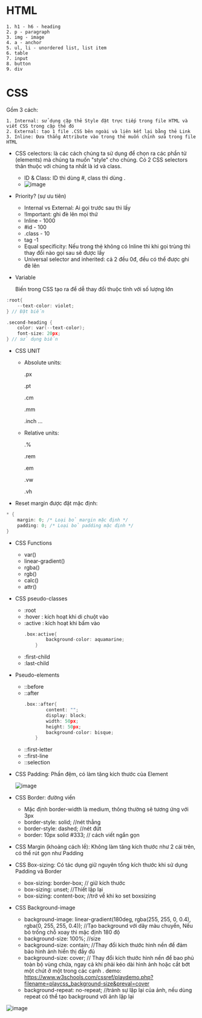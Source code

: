 
# HTML
    1. h1 - h6 - heading
    2. p - paragraph
    3. img - image
    4. a - anchor
    5. ul, li - unordered list, list item
    6. table
    7. input
    8. button
    9. div  

# CSS

Gồm 3 cách: 

    1. Internal: sử dụng cặp thẻ Style đặt trực tiếp trong file HTML và viết CSS trong cặp thẻ đó
    2. External: tạo 1 file .CSS bên ngoài và liên kết lại bằng thẻ Link
    3. Inline: Đưa thẳng Attribute vào trong thẻ muốn chỉnh sửa trong file HTML

- CSS celectors: là các cách chúng ta sử dụng để chọn ra các phần tử (elements) mà chúng ta muốn "style" cho chúng. Có 2 CSS selectors thân thuộc với chúng ta nhất là id và class.
  + ID & Class: ID thì dùng #, class thì dùng .
  + ![image](https://github.com/Mefuuuu/HTML-CSS/assets/133778142/6a688877-16ba-4a08-be54-3f681c579109)
 
- Priority? (sự ưu tiên)
  + Internal vs External: Ai gọi trước sau thì lấy
  + !Important: ghi đè lên mọi thứ
  + Inline - 1000
  + #id - 100
  + .class - 10
  + tag -1
  + Equal specificity: Nếu trong thẻ không có Inline thì khi gọi trùng thì thay đổi nào gọi sau sẽ được lấy
  + Universal selector and inherited: cả 2 đều 0đ, đều có thể được ghi đè lên

- Variable

  Biến trong CSS tạo ra để dễ thay đổi thuộc tính với số lượng lớn
  
```c
:root{
    --text-color: violet;
} // Đặt biến

.second-heading {
    color: var(--text-color);
    font-size: 20px;
} // sử dụng biến
```
- CSS UNIT
  + Absolute units:
    
    .px
    
    .pt
    
    .cm
    
    .mm
    
    .inch ...
    
  + Relative units:
    
    .%
    
    .rem
    
    .em
    
    .vw
    
    .vh
      
- Reset margin được đặt mặc định:
```c
* {
    margin: 0; /* Loại bỏ margin mặc định */
    padding: 0; /* Loại bỏ padding mặc định */
}
```
- CSS Functions
  + var()
  + linear-gradient()
  + rgba()
  + rgb()
  + calc()
  + attr()

- CSS pseudo-classes
  + :root
  + :hover : kích hoạt khi di chuột vào
  + :active : kích hoạt khi bấm vào
    ```c
    .box:active{
            background-color: aquamarine;
        }
    ```
  + :first-child
  + :last-child
    
- Pseudo-elements
  + ::before
  + ::after
    ```c
    .box::after{
            content: "";
            display: block;
            width: 50px;
            height: 50px;
            background-color: bisque;
        }
    ```
  + ::first-letter
  + ::first-line
  + ::selection
- CSS Padding: Phần đệm, có làm tăng kích thước của Element
  
  ![image](https://github.com/Mefuuuu/HTML-CSS/assets/133778142/4ca492d0-9ecd-4c89-881f-b5a66bfdc2fd)
- CSS Border: đường viền
  + Mặc định border-width là medium, thông thường sẽ tương ứng với 3px
  + border-style: solid; //nét thẳng
  + border-style: dashed; //nét đứt
  + border: 10px solid #333; // cách viết ngắn gọn
- CSS Margin (khoảng cách lề): Không làm tăng kích thước như 2 cái trên, có thể rút gọn như Padding
- CSS Box-sizing: Có tác dụng giữ nguyên tổng kích thước khi sử dụng Padding và Border
  + box-sizing: border-box; // giữ kích thước
  + box-sizing: unset; //Thiết lập lại
  + box-sizing: content-box; //trở về khi ko set boxsizing
- CSS Background-image 
  +  background-image: linear-gradient(180deg, rgba(255, 255, 0, 0.4), rgba(0, 255, 255, 0.4)); //Tạo background với dãy màu chuyển, Nếu bỏ trống chỗ xoay thì mặc định 180 độ
  +  background-size: 100%; //size
  +  background-size: contain; //Thay đổi kích thước hình nền để đảm bảo hình ảnh hiển thị đầy đủ
  +  background-size: cover; // Thay đổi kích thước hình nền để bao phủ toàn bộ vùng chứa, ngay cả khi phải kéo dài hình ảnh hoặc cắt bớt một chút ở một trong các cạnh . demo: https://www.w3schools.com/cssref/playdemo.php?filename=playcss_background-size&preval=cover
  +  background-repeat: no-repeat; //tránh sự lặp lại của ảnh, nếu dùng repeat có thể tạo background với ảnh lặp lại

![image](https://github.com/Mefuuuu/HTML-CSS/assets/133778142/87fbeccb-b618-4e6c-be94-4954850e5525)
